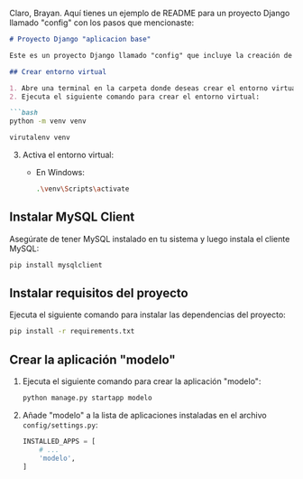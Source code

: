 Claro, Brayan. Aquí tienes un ejemplo de README para un proyecto Django llamado "config" con los pasos que mencionaste:

```markdown
# Proyecto Django "aplicacion base"

Este es un proyecto Django llamado "config" que incluye la creación de un entorno virtual, la instalación del cliente MySQL, y la creación de una aplicación llamada "modelo".

## Crear entorno virtual

1. Abre una terminal en la carpeta donde deseas crear el entorno virtual.
2. Ejecuta el siguiente comando para crear el entorno virtual:

```bash
python -m venv venv

virutalenv venv
```
3. Activa el entorno virtual:

   - En Windows:

     ```bash
     .\venv\Scripts\activate
     ```



## Instalar MySQL Client

Asegúrate de tener MySQL instalado en tu sistema y luego instala el cliente MySQL:

```bash
pip install mysqlclient
```

## Instalar requisitos del proyecto

Ejecuta el siguiente comando para instalar las dependencias del proyecto:

```bash
pip install -r requirements.txt
```

## Crear la aplicación "modelo"

1. Ejecuta el siguiente comando para crear la aplicación "modelo":

   ```bash
   python manage.py startapp modelo
   ```

2. Añade "modelo" a la lista de aplicaciones instaladas en el archivo `config/settings.py`:

   ```python
   INSTALLED_APPS = [
       # ...
       'modelo',
   ]
   ```

